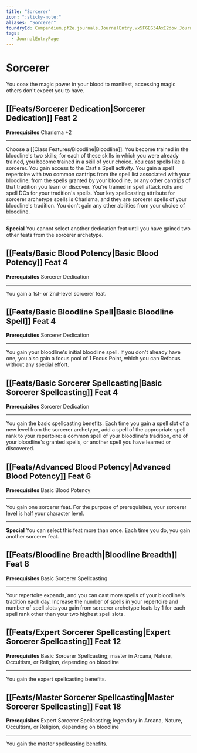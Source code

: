 ```yaml
---
title: "Sorcerer"
icon: ":sticky-note:"
aliases: "Sorcerer"
foundryId: Compendium.pf2e.journals.JournalEntry.vx5FGEG34AxI2dow.JournalEntryPage.DJiYP5tFBrBMD0We
tags:
  - JournalEntryPage
---
```


# Sorcerer
You coax the magic power in your blood to manifest, accessing magic others don't expect you to have.

## [[Feats/Sorcerer Dedication|Sorcerer Dedication]] Feat 2

**Prerequisites** Charisma +2

* * *

Choose a [[Class Features/Bloodline|Bloodline]]. You become trained in the bloodline's two skills; for each of these skills in which you were already trained, you become trained in a skill of your choice. You cast spells like a sorcerer. You gain access to the Cast a Spell activity. You gain a spell repertoire with two common cantrips from the spell list associated with your bloodline, from the spells granted by your bloodline, or any other cantrips of that tradition you learn or discover. You're trained in spell attack rolls and spell DCs for your tradition's spells. Your key spellcasting attribute for sorcerer archetype spells is Charisma, and they are sorcerer spells of your bloodline's tradition. You don't gain any other abilities from your choice of bloodline.

* * *

**Special** You cannot select another dedication feat until you have gained two other feats from the sorcerer archetype.

## [[Feats/Basic Blood Potency|Basic Blood Potency]] Feat 4

**Prerequisites** Sorcerer Dedication

* * *

You gain a 1st- or 2nd-level sorcerer feat.

## [[Feats/Basic Bloodline Spell|Basic Bloodline Spell]] Feat 4

**Prerequisites** Sorcerer Dedication

* * *

You gain your bloodline's initial bloodline spell. If you don't already have one, you also gain a focus pool of 1 Focus Point, which you can Refocus without any special effort.

## [[Feats/Basic Sorcerer Spellcasting|Basic Sorcerer Spellcasting]] Feat 4

**Prerequisites** Sorcerer Dedication

* * *

You gain the basic spellcasting benefits. Each time you gain a spell slot of a new level from the sorcerer archetype, add a spell of the appropriate spell rank to your repertoire: a common spell of your bloodline's tradition, one of your bloodline's granted spells, or another spell you have learned or discovered.

## [[Feats/Advanced Blood Potency|Advanced Blood Potency]] Feat 6

**Prerequisites** Basic Blood Potency

* * *

You gain one sorcerer feat. For the purpose of prerequisites, your sorcerer level is half your character level.

* * *

**Special** You can select this feat more than once. Each time you do, you gain another sorcerer feat.

## [[Feats/Bloodline Breadth|Bloodline Breadth]] Feat 8

**Prerequisites** Basic Sorcerer Spellcasting

* * *

Your repertoire expands, and you can cast more spells of your bloodline's tradition each day. Increase the number of spells in your repertoire and number of spell slots you gain from sorcerer archetype feats by 1 for each spell rank other than your two highest spell slots.

## [[Feats/Expert Sorcerer Spellcasting|Expert Sorcerer Spellcasting]] Feat 12

**Prerequisites** Basic Sorcerer Spellcasting; master in Arcana, Nature, Occultism, or Religion, depending on bloodline

* * *

You gain the expert spellcasting benefits.

## [[Feats/Master Sorcerer Spellcasting|Master Sorcerer Spellcasting]] Feat 18

**Prerequisites** Expert Sorcerer Spellcasting; legendary in Arcana, Nature, Occultism, or Religion, depending on bloodline

* * *

You gain the master spellcasting benefits.